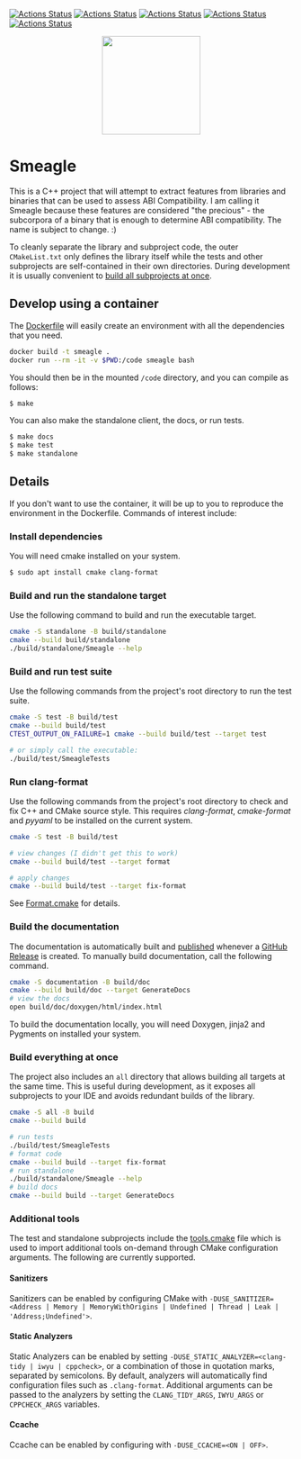 [![Actions Status](https://github.com/vsoch/Smeagle/workflows/MacOS/badge.svg)](https://github.com/vsoch/Smeagle/actions)
[![Actions Status](https://github.com/vsoch/Smeagle/workflows/Windows/badge.svg)](https://github.com/vsoch/Smeagle/actions)
[![Actions Status](https://github.com/vsoch/Smeagle/workflows/Ubuntu/badge.svg)](https://github.com/vsoch/Smeagle/actions)
[![Actions Status](https://github.com/vsoch/Smeagle/workflows/Style/badge.svg)](https://github.com/vsoch/Smeagle/actions)
[![Actions Status](https://github.com/vsoch/Smeagle/workflows/Install/badge.svg)](https://github.com/vsoch/Smeagle/actions)

<p align="center">
  <img src="https://repository-images.githubusercontent.com/254842585/4dfa7580-7ffb-11ea-99d0-46b8fe2f4170" height="175" width="auto" />
</p>

# Smeagle

This is a C++ project that will attempt to extract features from libraries and 
binaries that can be used to assess ABI Compatibility. I am calling it Smeagle
because these features are considered "the precious" - the subcorpora
of a binary that is enough to determine ABI compatibility. The name is subject
to change. :)


To cleanly separate the library and subproject code, the outer `CMakeList.txt` only defines the library itself while the tests and other subprojects are self-contained in their own directories. 
During development it is usually convenient to [build all subprojects at once](#build-everything-at-once).

## Develop using a container

The [Dockerfile](Dockerfile) will easily create an environment with all the dependencies that you
need.

```bash
docker build -t smeagle .
docker run --rm -it -v $PWD:/code smeagle bash
```

You should then be in the mounted `/code` directory, and you can compile
as follows:

```bash
$ make
```

You can also make the standalone client, the docs, or run tests.

```bash
$ make docs
$ make test
$ make standalone
```

## Details

If you don't want to use the container, it will be up to you to reproduce
the environment in the Dockerfile. Commands of interest include:

### Install dependencies

You will need cmake installed on your system.

```bash
$ sudo apt install cmake clang-format
```

### Build and run the standalone target

Use the following command to build and run the executable target.

```bash
cmake -S standalone -B build/standalone
cmake --build build/standalone
./build/standalone/Smeagle --help
```

### Build and run test suite

Use the following commands from the project's root directory to run the test suite.

```bash
cmake -S test -B build/test
cmake --build build/test
CTEST_OUTPUT_ON_FAILURE=1 cmake --build build/test --target test

# or simply call the executable: 
./build/test/SmeagleTests
```

### Run clang-format

Use the following commands from the project's root directory to check and fix C++ and CMake source style.
This requires _clang-format_, _cmake-format_ and _pyyaml_ to be installed on the current system.

```bash
cmake -S test -B build/test

# view changes (I didn't get this to work)
cmake --build build/test --target format

# apply changes
cmake --build build/test --target fix-format
```
See [Format.cmake](https://github.com/vsoch/Format.cmake) for details.

### Build the documentation

The documentation is automatically built and [published](https://vsoch.github.io/Smeagle) whenever a [GitHub Release](https://help.github.com/en/github/administering-a-repository/managing-releases-in-a-repository) is created.
To manually build documentation, call the following command.

```bash
cmake -S documentation -B build/doc
cmake --build build/doc --target GenerateDocs
# view the docs
open build/doc/doxygen/html/index.html
```

To build the documentation locally, you will need Doxygen, jinja2 and Pygments on installed your system.

### Build everything at once

The project also includes an `all` directory that allows building all targets at the same time.
This is useful during development, as it exposes all subprojects to your IDE and avoids redundant builds of the library.

```bash
cmake -S all -B build
cmake --build build

# run tests
./build/test/SmeagleTests
# format code
cmake --build build --target fix-format
# run standalone
./build/standalone/Smeagle --help
# build docs
cmake --build build --target GenerateDocs
```

### Additional tools

The test and standalone subprojects include the [tools.cmake](cmake/tools.cmake) file which is used to import additional tools on-demand through CMake configuration arguments.
The following are currently supported.

#### Sanitizers

Sanitizers can be enabled by configuring CMake with `-DUSE_SANITIZER=<Address | Memory | MemoryWithOrigins | Undefined | Thread | Leak | 'Address;Undefined'>`.

#### Static Analyzers

Static Analyzers can be enabled by setting `-DUSE_STATIC_ANALYZER=<clang-tidy | iwyu | cppcheck>`, or a combination of those in quotation marks, separated by semicolons.
By default, analyzers will automatically find configuration files such as `.clang-format`.
Additional arguments can be passed to the analyzers by setting the `CLANG_TIDY_ARGS`, `IWYU_ARGS` or `CPPCHECK_ARGS` variables.

#### Ccache

Ccache can be enabled by configuring with `-DUSE_CCACHE=<ON | OFF>`.
